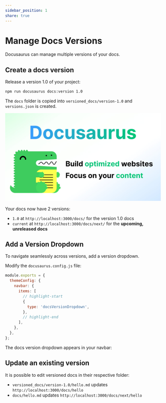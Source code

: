 ```yaml
---  
sidebar_position: 1  
share: true  
---  
```

  
# Manage Docs Versions  
  
Docusaurus can manage multiple versions of your docs.  
  
## Create a docs version  
  
Release a version 1.0 of your project:  
  
```bash  
npm run docusaurus docs:version 1.0  
```  
  
The `docs` folder is copied into `versioned_docs/version-1.0` and `versions.json` is created.  

![D](../../static/img/docusaurus-social-card.jpg)
  
Your docs now have 2 versions:  
  
- `1.0` at `http://localhost:3000/docs/` for the version 1.0 docs  
- `current` at `http://localhost:3000/docs/next/` for the **upcoming, unreleased docs**  
  
## Add a Version Dropdown  
  
To navigate seamlessly across versions, add a version dropdown.  
  
Modify the `docusaurus.config.js` file:  
  
```js title="docusaurus.config.js"  
module.exports = {  
  themeConfig: {  
    navbar: {  
      items: [  
        // highlight-start  
        {  
          type: 'docsVersionDropdown',  
        },  
        // highlight-end  
      ],  
    },  
  },  
};  
```  
  
The docs version dropdown appears in your navbar:  
    
## Update an existing version  
  
It is possible to edit versioned docs in their respective folder:  
  
- `versioned_docs/version-1.0/hello.md` updates `http://localhost:3000/docs/hello`  
- `docs/hello.md` updates `http://localhost:3000/docs/next/hello`  
